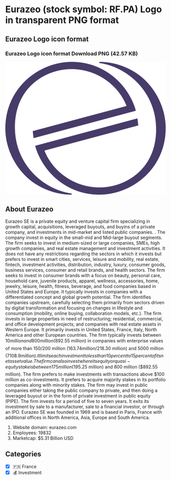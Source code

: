 # Eurazeo (stock symbol: RF.PA) Logo in transparent PNG format

## Eurazeo Logo icon format

### Eurazeo Logo icon format Download PNG (42.57 KB)

![Eurazeo Logo icon format Download PNG (42.57 KB)](/img/orig/RF.PA-c53d17aa.png)

## About Eurazeo

Eurazeo SE is a private equity and venture capital firm specializing in growth capital, acquisitions, leveraged buyouts, and buyins of a private company, and investments in mid-market and listed public companies. . The company invest in equity in the small-mid and Mid-large buyout segments. The firm seeks to invest in medium-sized or large companies, SMEs, high growth companies, and real estate management and investment activities. It does not have any restrictions regarding the sectors in which it invests but prefers to invest in smart cities, services, leisure and mobility, real estate, fintech, investment activities, distribution, industry, luxury, consumer goods, business services, consumer and retail brands, and health sectors. The firm seeks to invest in consumer brands with a focus on beauty, personal care, household care, juvenile products, apparel, wellness, accessories, home, jewelry, leisure, health, fitness, beverage, and food companies based in United States and Europe. It typically invests in companies with a differentiated concept and global growth potential. The firm identifies companies upstream, carefully selecting them primarily from sectors driven by digital transformation and focusing on changes in lifestyle and consumption (mobility, online buying, collaboration models, etc.). The firm invests in large properties in need of restructuring; residential, commercial, and office development projects; and companies with real estate assets in Western Europe. It primarily invests in United States, France, Italy, North America and other European countries. The firm typically invests between $10 million and 800 million ($892.55 million) in companies with enterprise values of more than 150/200 million ($163.74 million/$218.30 million) and 5000 million ($7108.9 million). It limits each investment to less than 10 percent to 15 percent of its net asset value. The firm can also invest where its equity or quasi-equity stake is between 175 million ($195.25 million) and 800 million ($892.55 million). The firm prefers to make investments with transactions above $100 million as co-investments. It prefers to acquire majority stakes in its portfolio companies along with minority stakes. The firm may invest in public companies either taking the public company to private, and then doing a leveraged buyout or in the form of private investment in public equity (PIPE). The firm invests for a period of five to seven years. It exits its investment by sale to a manufacturer, sale to a financial investor, or through an IPO. Eurazeo SE was founded in 1969 and is based in Paris, France with additional offices in North America, Asia, Europe and South America.

1. Website domain: eurazeo.com
2. Employees: 19832
3. Marketcap: $5.31 Billion USD


## Categories
- [x] 🇫🇷 France
- [x] 💰 Investment
